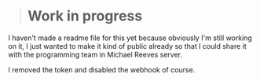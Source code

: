 > # Work in progress

I haven't made a readme file for this yet because obviously I'm still working on it, I just wanted to make it kind of public already so that I could share it with the programming team in Michael Reeves server.

I removed the token and disabled the webhook of course.
